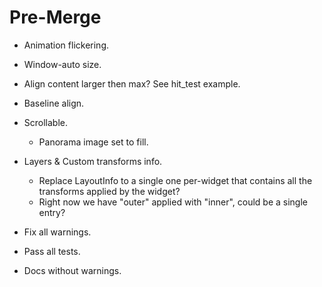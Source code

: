# Pre-Merge

* Animation flickering.
* Window-auto size.
* Align content larger then max? See hit_test example.
* Baseline align.
* Scrollable.
    - Panorama image set to fill.
* Layers & Custom transforms info.
    - Replace LayoutInfo to a single one per-widget that contains all the transforms applied by the widget?
    - Right now we have "outer" applied with "inner", could be a single entry?

* Fix all warnings.
* Pass all tests.
* Docs without warnings.